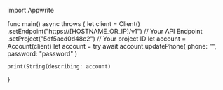 import Appwrite

func main() async throws {
    let client = Client()
      .setEndpoint("https://[HOSTNAME_OR_IP]/v1") // Your API Endpoint
      .setProject("5df5acd0d48c2") // Your project ID
    let account = Account(client)
    let account = try await account.updatePhone(
        phone: "",
        password: "password"
    )

    print(String(describing: account)
}
